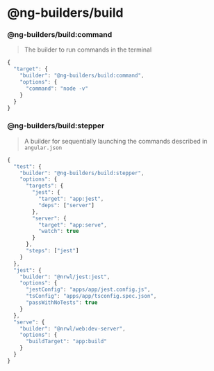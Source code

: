 # @ng-builders/build

### @ng-builders/build:command

> The builder to run commands in the terminal

```javascript
{
  "target": {
    "builder": "@ng-builders/build:command",
    "options": {
      "command": "node -v"
    }
  }
}
```

### @ng-builders/build:stepper

> A builder for sequentially launching the commands described in `angular.json`

```javascript
{
  "test": {
    "builder": "@ng-builders/build:stepper",
    "options": {
      "targets": {
        "jest": {
          "target": "app:jest",
          "deps": ["server"]
        },
        "server": {
          "target": "app:serve",
          "watch": true
        }
      },
      "steps": ["jest"]
    }
  },
  "jest": {
    "builder": "@nrwl/jest:jest",
    "options": {
      "jestConfig": "apps/app/jest.config.js",
      "tsConfig": "apps/app/tsconfig.spec.json",
      "passWithNoTests": true
    }
  },
  "serve": {
    "builder": "@nrwl/web:dev-server",
    "options": {
      "buildTarget": "app:build"
    }
  }
}
```

